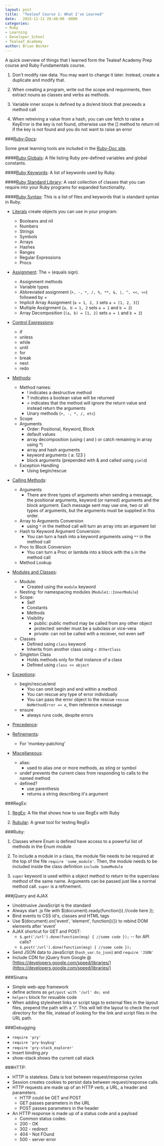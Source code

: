 ```yaml
---
layout: post
title:  "Tealeaf Course 1: What I've Learned"
date:   2015-11-12 20:40:00 -0800
categories: 
- Ruby 
- Learning 
- Developer_School
- Tealeaf_Academy
author: Brian Becker
---
```


A quick overview of things that I learned form the Tealeaf Academy Prep course and Ruby Fundamentals course.

1. Don't modify raw data. You may want to change it later. Instead, create a duplicate and modify that.

2. When creating a program, write out the scope and requirments, then extract nouns as classes and verbs as methods.

3. Variable inner scope is defined by a do/end block that preceeds a method call

4. When retreiving a value from a hash, you can use fetch to raise a KeyError is the key is not found, otherwise use the [] method to return nil if the key is not found and you do not want to raise an error



###[Ruby-Docs][ruby-docs-2.2.3-home]:

Some great learning tools are included in the [Ruby-Doc site][ruby-docs-2.2.3-home]. 

####[Ruby Globals][2.2.3-globals]: 
A file listing Ruby pre-defined variables and global constants.

####[Ruby Keywords][2.2.3-keywords]: 
A list of keywords used by Ruby.

####[Ruby Standard Library][ruby-std-library]: 
A vast collection of classes that you can require into your Ruby programs for expanded functionality.

####[Ruby Syntax][2.2.3-ruby-syntax]: 
This is a list of files and keywords that is standard syntax in Ruby.

- [Literals][ruby-syntax-literals] create objects you can use in your program:
  - Booleans and nil
  - Numbers
  - Strings
  - Symbols
  - Arrays
  - Hashes
  - Ranges
  - Regular Expressions
  - Procs

- [Assignment][ruby-syntax-assignment]: The = (equals sign).
  - Assignment methods
  - Variable types
  - Abbreviated assignment (`+, -, *, /, %, **, &, |, ^, <<, >>`) followed by =
  - Implicit Array Assignment (`a = 1, 2, 3` sets `a = [1, 2, 3]`)
  - Multiple Assignment (`a, b = 1, 2` sets `a = 1` and `b = 2`)
  - Array Decomposition (`(a, b) = [1, 2]` sets `a = 1` and `b = 2`)

- [Control Expressions][ruby-syntax-control-exp]:
  - if
  - unless
  - while
  - until
  - for
  - break
  - next
  - redo

- [Methods][ruby-syntax-methods]: 
  - Method names: 
    - ! indicates a destructive method
    - ? indicates a boolean value will be returned
    - = indicates that the method will ignore the return value and instead return the arguments
    - Unary methods (`+, -, *, /, etc`)
  - Scope
  - Arguments
    - Order: Positional, Keyword, Block
    - default values
    - array decomposition (using ( and ) or catch remaining in array using *)
    - array and hash arguments
    - keyword arguments ( a: 123 )
    - block arguments (prepended with & and called using `yield`)
  - Exception Handling
    - Using begin/rescue
- [Calling Methods][ruby-syntax-calling-methods]: 
  - Arguments
    - There are three types of arguments when sending a message, the positional arguments, keyword (or named) arguments and the block argument. Each message sent may use one, two or all types of arguments, but the arguments must be supplied in this order.
  - Array to Arguments Conversion
    - using `*` in the method call will turn an array into an argument list
  - Hash to Keyword Argument Conversion:
    - You can turn a hash into a keyword arguments using `**` in the method call
  - Proc to Block Conversion
    - You can turn a Proc or lambda into a block with the `&` in the method call
  - Method Lookup

- [Modules and Classes][ruby-syntax-modules-and-classes]: 
  - Module:
    - Created using the `module` keyword
  - Nesting: for namespacing modules (`Module1::InnerModule`)
  - Scope: 
    - Self
    - Constants
    - Methods
    - Visibility
      - public: public method may be called from any other object
      - protected: sender must be a subclass or vice-vera
      - private: can not be called with a reciever, not even self
  - Classes
    - Defined using `class` keyword
    - Inherits from another class using `< OtherClass`
  - Singleton Class
    - Holds methods only for that instance of a class
    - Defined using `class << object`

- [Exceptions][ruby-syntax-exceptions]: 
  - begin/rescue/end
    - You can omit begin and end within a method
    - You can rescue any type of error individually
    - You can pass the error object to the rescue `rescue NoMethodError => e`, then reference e.message
  - ensure
    - always runs code, despite errors

- [Precedence][ruby-syntax-precedence]: 

- [Refinements][ruby-syntax-refinements]: 
  - For 'monkey-patching'

- [Miscellaneous][ruby-syntax-misc]: 
  - alias:
    - used to alias one or more methods, as sting or symbol
  - undef prevents the current class from responding to calls to the named method
  - defined? 
    - use parenthesis
    - returns a string describing it's argument


###RegEx:

1. [RegEx][2.2.3-regex]: A file that shows how to use RegEx with Ruby

2. [Rubular][rubular-home]: A great tool for testing RegEx


###Ruby:

1. Classes where Enum is defined have access to a powerful list of methods in the Enum module

2. To include a module in a class, the module file needs to be required at the top of the file `require 'some_module'`. Then, the module needs to be included inside the class definition `include SomeModule`

3. `super` keyword is used within a object method to return to the superclass method of the same name. Arguments can be passed just like a normal method call. `super` is a refinement.


###jQuery and AJAX
- Unobtrusive JavaScript is the standard
- Always start .js file with $(document).ready(function(){ //code here });
- Bind events to CSS id's, classes and HTML tags
- Use $(document).on('event', 'element', function(){}) to rebind DOM elements after 'event'
- AJAX shortcut for GET and POST:
  - `$.get('/url').done(function(msg) { //some code });` -- for API calls?
  - `$.post('/url').done(function(msg) { //some code });`
- Send JSON data to JavaScript (`hash_var.to_json`) and `require 'JSON'`
- Include CDN for jQuery from Google @ [https://developers.google.com/speed/libraries/](https://developers.google.com/speed/libraries/)


###Sinatra
- Simple web-app framework
- define actions as `get/post with '/url' do; end`
- `helpers` block for resuable code
- When adding stylesheet links or script tags to external files in the layout files, prepend the path with a '/'.  This will tell the layout to check the root directory for the file, instead of looking for the link and script files in the URL path.

###Debugging
- `require 'pry'`
- `require 'pry-buybug'`
- `require 'pry-stack_explorer'`
- Insert binding.pry
- show-stack shows the current call stack


###HTTP:
- HTTP is stateless. Data is lost between request/response cycles
- Session creates cookies to persist data between request/response calls
- HTTP requests are made up of an HTTP verb, a URL, a header and parameters.
  - HTTP could be GET and POST
  - GET passes parameters in the URL
  - POST passes parameters in the header
- An HTTP response is made up of a status code and a payload
  - Common status codes:
  - 200 - OK
  - 302 - redirect
  - 404 - Not FOund
  - 500 - server error

[ruby-docs-2.2.3-home]: http://ruby-doc.org/core-2.2.3/
[2.2.3-globals]: http://ruby-doc.org/core-2.2.3/doc/globals_rdoc.html
[2.2.3-keywords]: http://ruby-doc.org/core-2.2.3/doc/keywords_rdoc.html
[2.2.3-regex]: http://ruby-doc.org/core-2.2.3/doc/regexp_rdoc.html
[rubular-home]: http://rubular.com/
[ruby-std-library]: http://ruby-doc.org/core-2.2.3/doc/standard_library_rdoc.html
[2.2.3-ruby-syntax]: http://ruby-doc.org/core-2.2.3/doc/syntax_rdoc.html
[ruby-syntax-literals]: http://ruby-doc.org/core-2.2.3/doc/syntax/literals_rdoc.html
[ruby-syntax-assignment]: http://ruby-doc.org/core-2.2.3/doc/syntax/assignment_rdoc.html
[ruby-syntax-control-exp]: http://ruby-doc.org/core-2.2.3/doc/syntax/control_expressions_rdoc.html
[ruby-syntax-methods]: http://ruby-doc.org/core-2.2.3/doc/syntax/methods_rdoc.html
[ruby-syntax-calling-methods]: http://ruby-doc.org/core-2.2.3/doc/syntax/calling_methods_rdoc.html
[ruby-syntax-modules-and-classes]: http://ruby-doc.org/core-2.2.3/doc/syntax/modules_and_classes_rdoc.html
[ruby-syntax-exceptions]: http://ruby-doc.org/core-2.2.3/doc/syntax/exceptions_rdoc.html
[ruby-syntax-precedence]: http://ruby-doc.org/core-2.2.3/doc/syntax/precedence_rdoc.html
[ruby-syntax-refinements]: http://ruby-doc.org/core-2.2.3/doc/syntax/refinements_rdoc.html
[ruby-syntax-misc]: http://ruby-doc.org/core-2.2.3/doc/syntax/miscellaneous_rdoc.html